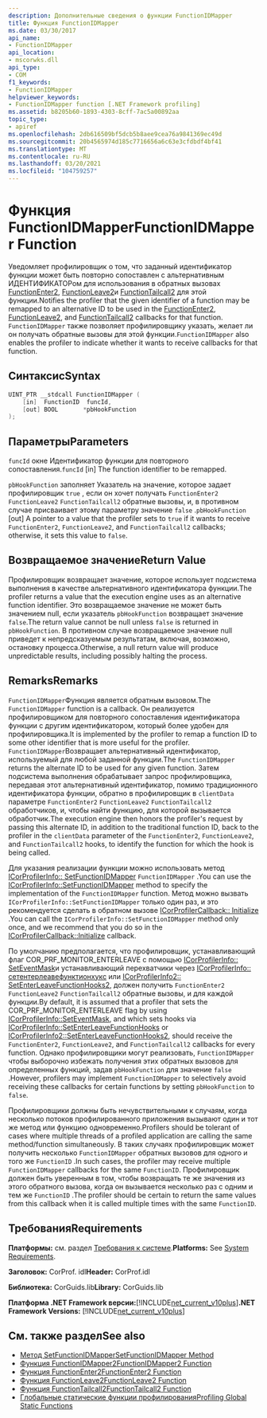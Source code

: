 ```yaml
---
description: Дополнительные сведения о функции FunctionIDMapper
title: Функция FunctionIDMapper
ms.date: 03/30/2017
api_name:
- FunctionIDMapper
api_location:
- mscorwks.dll
api_type:
- COM
f1_keywords:
- FunctionIDMapper
helpviewer_keywords:
- FunctionIDMapper function [.NET Framework profiling]
ms.assetid: b8205b60-1893-4303-8cff-7ac5a00892aa
topic_type:
- apiref
ms.openlocfilehash: 2db616509bf5dcb5b8aee9cea76a9841369ec49d
ms.sourcegitcommit: 20b4565974d185c7716656a6c63e3cfdbdf4bf41
ms.translationtype: MT
ms.contentlocale: ru-RU
ms.lasthandoff: 03/20/2021
ms.locfileid: "104759257"
---
```

# <a name="functionidmapper-function"></a><span data-ttu-id="4b272-103">Функция FunctionIDMapper</span><span class="sxs-lookup"><span data-stu-id="4b272-103">FunctionIDMapper Function</span></span>

<span data-ttu-id="4b272-104">Уведомляет профилировщик о том, что заданный идентификатор функции может быть повторно сопоставлен с альтернативным ИДЕНТИФИКАТОРом для использования в обратных вызовах [FunctionEnter2](functionenter2-function.md), [FunctionLeave2](functionleave2-function.md)и [FunctionTailcall2](functiontailcall2-function.md) для этой функции.</span><span class="sxs-lookup"><span data-stu-id="4b272-104">Notifies the profiler that the given identifier of a function may be remapped to an alternative ID to be used in the [FunctionEnter2](functionenter2-function.md), [FunctionLeave2](functionleave2-function.md), and [FunctionTailcall2](functiontailcall2-function.md) callbacks for that function.</span></span> <span data-ttu-id="4b272-105">`FunctionIDMapper` также позволяет профилировщику указать, желает ли он получать обратные вызовы для этой функции.</span><span class="sxs-lookup"><span data-stu-id="4b272-105">`FunctionIDMapper` also enables the profiler to indicate whether it wants to receive callbacks for that function.</span></span>  
  
## <a name="syntax"></a><span data-ttu-id="4b272-106">Синтаксис</span><span class="sxs-lookup"><span data-stu-id="4b272-106">Syntax</span></span>  
  
```cpp  
UINT_PTR __stdcall FunctionIDMapper (  
    [in]  FunctionID  funcId,
    [out] BOOL       *pbHookFunction  
);  
```  
  
## <a name="parameters"></a><span data-ttu-id="4b272-107">Параметры</span><span class="sxs-lookup"><span data-stu-id="4b272-107">Parameters</span></span>

<span data-ttu-id="4b272-108">`funcId` окне Идентификатор функции для повторного сопоставления.</span><span class="sxs-lookup"><span data-stu-id="4b272-108">`funcId` [in] The function identifier to be remapped.</span></span>

<span data-ttu-id="4b272-109">`pbHookFunction` заполняет Указатель на значение, которое задает профилировщик `true` , если он хочет получать `FunctionEnter2` `FunctionLeave2` `FunctionTailcall2` обратные вызовы, и, в противном случае присваивает этому параметру значение `false` .</span><span class="sxs-lookup"><span data-stu-id="4b272-109">`pbHookFunction` [out] A pointer to a value that the profiler sets to `true` if it wants to receive `FunctionEnter2`, `FunctionLeave2`, and `FunctionTailcall2` callbacks; otherwise, it sets this value to `false`.</span></span>

## <a name="return-value"></a><span data-ttu-id="4b272-110">Возвращаемое значение</span><span class="sxs-lookup"><span data-stu-id="4b272-110">Return Value</span></span>  

 <span data-ttu-id="4b272-111">Профилировщик возвращает значение, которое использует подсистема выполнения в качестве альтернативного идентификатора функции.</span><span class="sxs-lookup"><span data-stu-id="4b272-111">The profiler returns a value that the execution engine uses as an alternative function identifier.</span></span> <span data-ttu-id="4b272-112">Это возвращаемое значение не может быть значением null, если указатель `pbHookFunction` возвращает значение `false`.</span><span class="sxs-lookup"><span data-stu-id="4b272-112">The return value cannot be null unless `false` is returned in `pbHookFunction`.</span></span> <span data-ttu-id="4b272-113">В противном случае возвращаемое значение null приведет к непредсказуемым результатам, включая, возможно, остановку процесса.</span><span class="sxs-lookup"><span data-stu-id="4b272-113">Otherwise, a null return value will produce unpredictable results, including possibly halting the process.</span></span>  
  
## <a name="remarks"></a><span data-ttu-id="4b272-114">Remarks</span><span class="sxs-lookup"><span data-stu-id="4b272-114">Remarks</span></span>  

 <span data-ttu-id="4b272-115">`FunctionIDMapper`Функция является обратным вызовом.</span><span class="sxs-lookup"><span data-stu-id="4b272-115">The `FunctionIDMapper` function is a callback.</span></span> <span data-ttu-id="4b272-116">Он реализуется профилировщиком для повторного сопоставления идентификатора функции с другим идентификатором, который более удобен для профилировщика.</span><span class="sxs-lookup"><span data-stu-id="4b272-116">It is implemented by the profiler to remap a function ID to some other identifier that is more useful for the profiler.</span></span> <span data-ttu-id="4b272-117">`FunctionIDMapper`Возвращает альтернативный идентификатор, используемый для любой заданной функции.</span><span class="sxs-lookup"><span data-stu-id="4b272-117">The `FunctionIDMapper` returns the alternate ID to be used for any given function.</span></span> <span data-ttu-id="4b272-118">Затем подсистема выполнения обрабатывает запрос профилировщика, передавая этот альтернативный идентификатор, помимо традиционного идентификатора функции, обратно в профилировщик в `clientData` параметре `FunctionEnter2` `FunctionLeave2` `FunctionTailcall2` обработчиков, и, чтобы найти функцию, для которой вызывается обработчик.</span><span class="sxs-lookup"><span data-stu-id="4b272-118">The execution engine then honors the profiler's request by passing this alternate ID, in addition to the traditional function ID, back to the profiler in the `clientData` parameter of the `FunctionEnter2`, `FunctionLeave2`, and `FunctionTailcall2` hooks, to identify the function for which the hook is being called.</span></span>  
  
 <span data-ttu-id="4b272-119">Для указания реализации функции можно использовать метод [ICorProfilerInfo:: SetFunctionIDMapper](icorprofilerinfo-setfunctionidmapper-method.md) `FunctionIDMapper` .</span><span class="sxs-lookup"><span data-stu-id="4b272-119">You can use the [ICorProfilerInfo::SetFunctionIDMapper](icorprofilerinfo-setfunctionidmapper-method.md) method to specify the implementation of the `FunctionIDMapper` function.</span></span> <span data-ttu-id="4b272-120">Метод можно вызвать `ICorProfilerInfo::SetFunctionIDMapper` только один раз, и это рекомендуется сделать в обратном вызове [ICorProfilerCallback:: Initialize](icorprofilercallback-initialize-method.md) .</span><span class="sxs-lookup"><span data-stu-id="4b272-120">You can call the `ICorProfilerInfo::SetFunctionIDMapper` method only once, and we recommend that you do so in the [ICorProfilerCallback::Initialize](icorprofilercallback-initialize-method.md) callback.</span></span>  
  
 <span data-ttu-id="4b272-121">По умолчанию предполагается, что профилировщик, устанавливающий флаг COR_PRF_MONITOR_ENTERLEAVE с помощью [ICorProfilerInfo:: SetEventMask](icorprofilerinfo-seteventmask-method.md)и устанавливающий перехватчики через [ICorProfilerInfo:: сетентерлеавефунктионхукс](icorprofilerinfo-setenterleavefunctionhooks-method.md) или [ICorProfilerInfo2:: SetEnterLeaveFunctionHooks2](icorprofilerinfo2-setenterleavefunctionhooks2-method.md), должен получить `FunctionEnter2` `FunctionLeave2` `FunctionTailcall2` обратные вызовы, и для каждой функции.</span><span class="sxs-lookup"><span data-stu-id="4b272-121">By default, it is assumed that a profiler that sets the COR_PRF_MONITOR_ENTERLEAVE flag by using [ICorProfilerInfo::SetEventMask](icorprofilerinfo-seteventmask-method.md), and which sets hooks via [ICorProfilerInfo::SetEnterLeaveFunctionHooks](icorprofilerinfo-setenterleavefunctionhooks-method.md) or [ICorProfilerInfo2::SetEnterLeaveFunctionHooks2](icorprofilerinfo2-setenterleavefunctionhooks2-method.md), should receive the `FunctionEnter2`, `FunctionLeave2`, and `FunctionTailcall2` callbacks for every function.</span></span> <span data-ttu-id="4b272-122">Однако профилировщики могут реализовать, `FunctionIDMapper` чтобы выборочно избежать получения этих обратных вызовов для определенных функций, задав `pbHookFunction` для значение `false` .</span><span class="sxs-lookup"><span data-stu-id="4b272-122">However, profilers may implement `FunctionIDMapper` to selectively avoid receiving these callbacks for certain functions by setting `pbHookFunction` to `false`.</span></span>  
  
 <span data-ttu-id="4b272-123">Профилировщики должны быть нечувствительными к случаям, когда несколько потоков профилированного приложения вызывают один и тот же метод или функцию одновременно.</span><span class="sxs-lookup"><span data-stu-id="4b272-123">Profilers should be tolerant of cases where multiple threads of a profiled application are calling the same method/function simultaneously.</span></span> <span data-ttu-id="4b272-124">В таких случаях профилировщик может получить несколько `FunctionIDMapper` обратных вызовов для одного и того же `FunctionID` .</span><span class="sxs-lookup"><span data-stu-id="4b272-124">In such cases, the profiler may receive multiple `FunctionIDMapper` callbacks for the same `FunctionID`.</span></span> <span data-ttu-id="4b272-125">Профилировщик должен быть уверенным в том, чтобы возвращать те же значения из этого обратного вызова, когда он вызывается несколько раз с одним и тем же `FunctionID` .</span><span class="sxs-lookup"><span data-stu-id="4b272-125">The profiler should be certain to return the same values from this callback when it is called multiple times with the same `FunctionID`.</span></span>  
  
## <a name="requirements"></a><span data-ttu-id="4b272-126">Требования</span><span class="sxs-lookup"><span data-stu-id="4b272-126">Requirements</span></span>  

 <span data-ttu-id="4b272-127">**Платформы:** см. раздел [Требования к системе](../../get-started/system-requirements.md).</span><span class="sxs-lookup"><span data-stu-id="4b272-127">**Platforms:** See [System Requirements](../../get-started/system-requirements.md).</span></span>  
  
 <span data-ttu-id="4b272-128">**Заголовок:** CorProf. idl</span><span class="sxs-lookup"><span data-stu-id="4b272-128">**Header:** CorProf.idl</span></span>  
  
 <span data-ttu-id="4b272-129">**Библиотека:** CorGuids.lib</span><span class="sxs-lookup"><span data-stu-id="4b272-129">**Library:** CorGuids.lib</span></span>  
  
 <span data-ttu-id="4b272-130">**Платформа .NET Framework версии:**[!INCLUDE[net_current_v10plus](../../../../includes/net-current-v10plus-md.md)]</span><span class="sxs-lookup"><span data-stu-id="4b272-130">**.NET Framework Versions:** [!INCLUDE[net_current_v10plus](../../../../includes/net-current-v10plus-md.md)]</span></span>  
  
## <a name="see-also"></a><span data-ttu-id="4b272-131">См. также раздел</span><span class="sxs-lookup"><span data-stu-id="4b272-131">See also</span></span>

- [<span data-ttu-id="4b272-132">Метод SetFunctionIDMapper</span><span class="sxs-lookup"><span data-stu-id="4b272-132">SetFunctionIDMapper Method</span></span>](icorprofilerinfo-setfunctionidmapper-method.md)
- [<span data-ttu-id="4b272-133">Функция FunctionIDMapper2</span><span class="sxs-lookup"><span data-stu-id="4b272-133">FunctionIDMapper2 Function</span></span>](functionidmapper2-function.md)
- [<span data-ttu-id="4b272-134">Функция FunctionEnter2</span><span class="sxs-lookup"><span data-stu-id="4b272-134">FunctionEnter2 Function</span></span>](functionenter2-function.md)
- [<span data-ttu-id="4b272-135">Функция FunctionLeave2</span><span class="sxs-lookup"><span data-stu-id="4b272-135">FunctionLeave2 Function</span></span>](functionleave2-function.md)
- [<span data-ttu-id="4b272-136">Функция FunctionTailcall2</span><span class="sxs-lookup"><span data-stu-id="4b272-136">FunctionTailcall2 Function</span></span>](functiontailcall2-function.md)
- [<span data-ttu-id="4b272-137">Глобальные статические функции профилирования</span><span class="sxs-lookup"><span data-stu-id="4b272-137">Profiling Global Static Functions</span></span>](profiling-global-static-functions.md)
